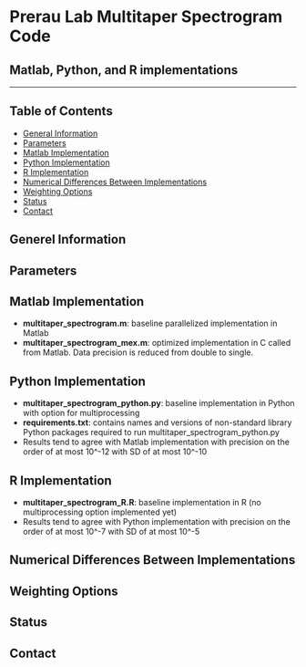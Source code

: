 # Prerau Lab Multitaper Spectrogram Code
## Matlab, Python, and R implementations
---

## Table of Contents
* [General Information](#gerenal-information)
* [Parameters](#parameters)
* [Matlab Implementation](#matlab-implementation)
* [Python Implementation](#python-implementation)
* [R Implementation](#r-implementation)
* [Numerical Differences Between Implementations](#numerical-differences-between-implementations)
* [Weighting Options](#weighting-options)
* [Status](#status)
* [Contact](#contact)

## Generel Information 

## Parameters

## Matlab Implementation
- **multitaper_spectrogram.m**: baseline parallelized implementation in Matlab 
- **multitaper_spectrogram_mex.m**: optimized implementation in C called from Matlab. Data precision is reduced from double to single.

## Python Implementation
- **multitaper_spectrogram_python.py**: baseline implementation in Python with option for multiprocessing
- **requirements.txt**: contains names and versions of non-standard library Python packages required to run multitaper_spectrogram_python.py
- Results tend to agree with Matlab implementation with precision on the order of at most 10^-12 with SD of at most 10^-10

## R Implementation
- **multitaper_spectrogram_R.R**: baseline implementation in R (no multiprocessing option implemented yet)
- Results tend to agree with Python implementation with precision on the order of at most 10^-7 with SD of at most 10^-5

## Numerical Differences Between Implementations

## Weighting Options

## Status 

## Contact
